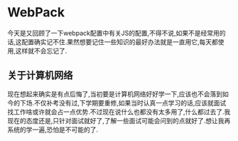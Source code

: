 # WebPack

今天是又回顾了一下webpack配置中有关JS的配置,不得不说,如果不是经常用的话,这配置确实记不住.果然想要记住一些知识的最好办法就是一直用它,每天都使用,这样就不会忘记了.

## 关于计算机网络

现在想起来确实是有点后悔了,当初要是计算机网络好好学一下,应该也不会落到如今的下场.不仅补考没有过,下学期要重修,如果当时认真一点学习的话,应该就面试找工作啥或许就会占一点优势.不过现在说什么也都没有太多用了,什么都过去了.我现在的态度还是,只针对面试就好了,了解一些面试可能会问到的点就好了.想让我再系统的学一遍,恐怕是不可能的了.
